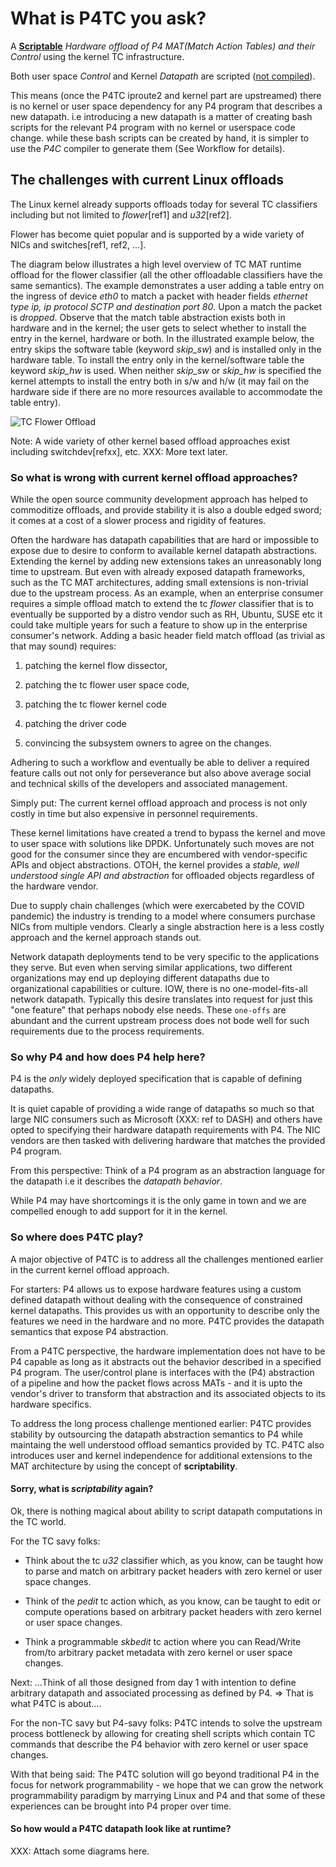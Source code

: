 # What is P4TC you ask? 

A **<u>Scriptable</u>** *Hardware offload of P4 MAT(Match Action Tables) and their Control* using the kernel TC infrastructure.

Both user space *Control* and Kernel *Datapath* are scripted (<u>not compiled</u>).

This means (once the P4TC iproute2 and kernel part are upstreamed) there is no kernel
or user space dependency for any P4 program that describes a new datapath.
i.e introducing a new datapath is a matter of creating bash scripts for the relevant
P4 program with no kernel or userspace code change. while these bash scripts can be
created by hand, it is simpler to use the *P4C* compiler to generate them (See Workflow
for details).

## The challenges with current Linux offloads

The Linux kernel already supports offloads today for several TC classifiers including but
not limited to *flower*[ref1] and *u32*[ref2].

Flower has become quiet popular and is supported by a wide variety of NICs and
switches[ref1, ref2, ...].

The diagram below illustrates a high level overview of TC MAT runtime offload for
the flower classifier (all the other offloadable classifiers have the same
semantics).
The example demonstrates a user adding a table entry on the ingress of device *eth0*
to match a packet with header fields *ethernet type ip, ip protocol SCTP and
destination port 80*. Upon a match the packet is *dropped*.
Observe that the match table abstraction exists both in hardware and in the kernel;
the user gets to select whether to install the entry in the kernel, hardware or both.
In the illustrated example below, the entry skips the software table (keyword *skip_sw*)
and is installed only in the hardware table. To install the entry only in the
kernel/software table the keyword *skip_hw* is used. When neither *skip_sw* or *skip_hw*
is specified the kernel attempts to install the entry both in s/w and h/w (it may fail
on the hardware side if there are no more resources available to accommodate the table entry).

![TC Flower Offload](../images/why-p4tc/tc-flower-offload.png)

Note: A wide variety of other kernel based offload approaches exist including
switchdev[refxx], etc. XXX: More text later.

### So what is wrong with current kernel offload approaches?

While the open source community development approach has helped to commoditize offloads,
and provide stability it is also a double edged sword; it comes at a cost of a slower
process and rigidity of features.

Often the hardware has datapath capabilities that are hard or impossible to expose
due to desire to conform to available kernel datapath abstractions.
Extending the kernel by adding new extensions takes an unreasonably long time to
upstream.  But even with already exposed datapath frameworks, such as the TC MAT
architectures, adding small extensions is non-trivial due to the upstream process.
As an example, when an enterprise consumer requires a simple offload match to extend
the tc *flower* classifier that is to eventually be supported by a distro vendor such
as RH, Ubuntu, SUSE etc it could take multiple years for such a feature to show up in
the enterprise consumer's network.
Adding a basic header field match offload (as trivial as that may sound) requires:  

1. patching the kernel flow dissector,

2. patching the tc flower user space code,

3. patching the tc flower kernel code

4. patching the driver code 

5. convincing the subsystem owners to agree on the changes. 

Adhering to such a workflow and eventually be able to deliver a required feature
calls out not only for perseverance but also above average social and technical skills
of the developers and associated management.

Simply put: The current kernel offload approach and process is not only costly
in time but also expensive in personnel requirements.

These kernel limitations have created a trend to bypass the kernel and move to user
space with solutions like DPDK. Unfortunately such moves are not good for the consumer
since they are encumbered with vendor-specific APIs and object abstractions.
OTOH, the kernel provides a _stable, well understood single API and abstraction_ for
offloaded objects regardless of the hardware vendor.

Due to supply chain challenges (which were exercabeted by the COVID pandemic)
the industry is trending to a model where consumers purchase NICs from multiple
vendors. Clearly a single abstraction here is a less costly approach and the kernel
approach stands out.

Network datapath deployments tend to be very specific to the applications they serve.
But even when serving similar applications, two different organizations may end up
deploying different datapaths due to organizational capabilities or culture. IOW, there
is no one-model-fits-all network datapath.
Typically this desire translates into request for just this "one feature" that perhaps
nobody else needs. These `one-offs` are abundant and the current upstream process does
not bode well for such requirements due to the process requirements.

### So why P4 and how does P4 help here?

P4 is the *only* widely deployed specification that is capable of defining datapaths.

It is quiet capable of providing a wide range of datapaths so much so that
large NIC consumers such as Microsoft (XXX: ref to DASH) and others have opted
to specifying their hardware datapath requirements with P4. The NIC vendors are
then tasked with delivering hardware that matches the provided P4 program.

From this perspective:
Think of a P4 program as an abstraction language for the datapath i.e
it describes the *datapath behavior*.

While P4 may have shortcomings it is the only game in town and we are compelled enough
to add support for it in the kernel.

### So where does P4TC play?

A major objective of P4TC is to address all the challenges mentioned earlier in the
current kernel offload approach.

For starters: P4 allows us to expose hardware features using a custom defined datapath
without dealing with the consequence of constrained kernel datapaths. This provides
us with an opportunity to describe only the features we need in the hardware and no
more. P4TC provides the datapath semantics that expose P4 abstraction.

From a P4TC perspective, the hardware implementation does not have to be P4 capable as
long as it abstracts out the behavior described in a specified P4 program. The user/control plane is interfaces with the (P4) abstraction of a pipeline and how the packet flows across MATs - and it is upto the vendor's driver to transform that abstraction and its associated objects to its hardware specifics.

To address the long process challenge mentioned earlier:
P4TC provides stability by outsourcing the datapath abstraction semantics to P4
while maintaing the well understood offload semantics provided by TC.
P4TC also introduces user and kernel independence for additional extensions to the
MAT architecture by using the concept of **scriptability**.

#### Sorry, what is *scriptability* again?

Ok, there is nothing magical about ability to script datapath computations in
the TC world. 

For the TC savy folks:

 - Think about the tc *u32* classifier which, as you know, can be taught how to parse
   and match on arbitrary packet headers with zero kernel or user space changes.

 - Think of the *pedit* tc action which, as you know, can be taught to edit or compute
   operations based on arbitrary packet headers with zero kernel or user space changes.

 - Think a programmable *skbedit* tc action where you can Read/Write from/to arbitrary packet
   metadata with zero kernel or user space changes.

Next:
…Think of all those designed from day 1 with intention to define arbitrary datapath
 and associated processing as defined by P4.
 ⇒ That is what P4TC is about….

For the non-TC savy but P4-savy folks: P4TC intends to solve the upstream process bottleneck
by allowing for creating shell scripts which contain TC commands that describe the P4
behavior with zero kernel or user space changes.

With that being said: The P4TC solution will go beyond traditional P4 in the focus for
network programmability - we hope that we can grow the network programmability paradigm
by marrying Linux and P4 and that some of these experiences can be brought into P4 proper
over time.

#### So how would a P4TC datapath look like at runtime?

XXX: Attach some diagrams here.

